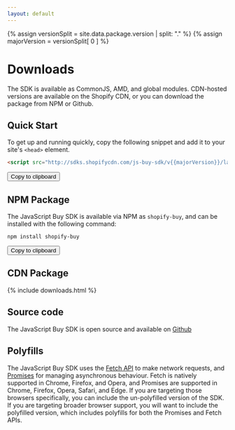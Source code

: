 ```yaml
---
layout: default
---
```


{% assign versionSplit = site.data.package.version | split: "." %}
{% assign majorVersion = versionSplit[ 0 ] %}

# Downloads

The SDK is available as CommonJS, AMD, and global modules. CDN-hosted versions are available on the Shopify CDN, or you can download the package from NPM or Github.

## Quick Start

To get up and running quickly, copy the following snippet and add it to your site's `<head>` element.

```html
<script src="http://sdks.shopifycdn.com/js-buy-sdk/v{{majorVersion}}/latest/shopify-buy.umd.polyfilled.min.js"></script>
```

<button class="marketing-button copy-button" data-clipboard-text="<script src=&quot;http://sdks.shopifycdn.com/js-buy-sdk/latest/shopify-buy.polyfilled.globals.min.js&quot;></script>">Copy to clipboard</button>

## NPM Package

The JavaScript Buy SDK is available via NPM as `shopify-buy`, and can be installed with the following command:

```
npm install shopify-buy
```

<button class="marketing-button copy-button" data-clipboard-text="npm install shopify-buy">Copy to clipboard</button>

## CDN Package

{% include downloads.html %}

## Source code
The JavaScript Buy SDK is open source and available on [Github](https://github.com/Shopify/js-buy-sdk/)

## Polyfills
The JavaScript Buy SDK uses the [Fetch API](https://developer.mozilla.org/en/docs/Web/API/Fetch_API) to make network requests, and [Promises](https://developer.mozilla.org/en/docs/Web/JavaScript/Reference/Global_Objects/Promise) for managing asynchronous behaviour. Fetch is natively supported in Chrome, Firefox, and Opera, and Promises are supported in Chrome, Firefox, Opera, Safari, and Edge. If you are targeting those browsers specifically, you can include the un-polyfilled version of the SDK. If you are targeting broader browser support, you will want to include the polyfilled version, which includes polyfills for both the Promises and Fetch APIs.
